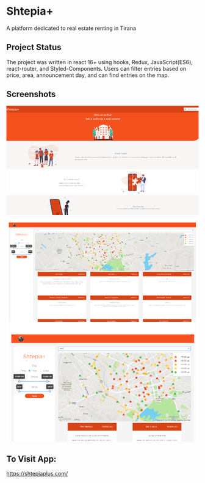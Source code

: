 # Shtepia+

 A platform dedicated to real estate renting in Tirana
 
 ## Project Status
   The project was written in react 16+ using hooks, Redux, JavaScript(ES6), react-router, and Styled-Components.
   Users can filter entries based on price, area, announcement day, and can find entries on the map.
  ## Screenshots
  ![Alt text](LoginPage.PNG?raw=true "Login")
  ![Alt text](homePage.PNG?raw=true "Home")
  ![Alt text](search.PNG?raw=true "Search")

## To Visit App:
https://shtepiaplus.com/

